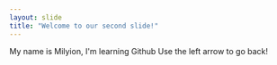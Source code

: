 ```yaml
---
layout: slide
title: "Welcome to our second slide!"
---
```

My name is Milyion, I'm learning Github
Use the left arrow to go back!
